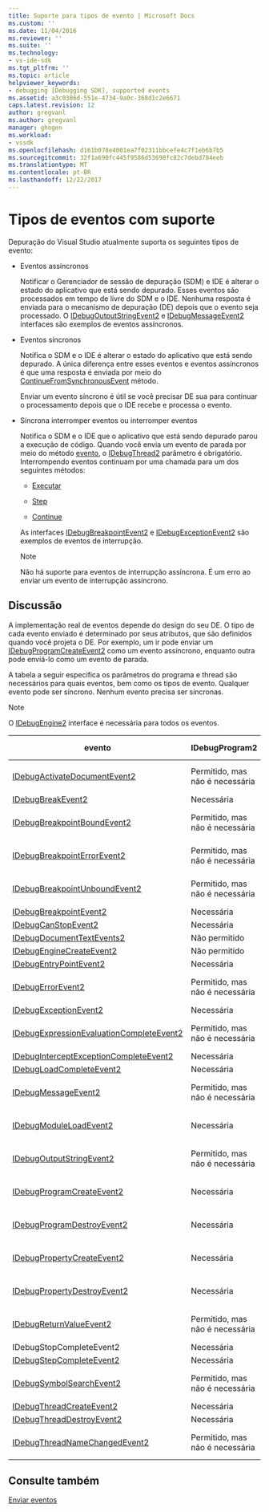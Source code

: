 ```yaml
---
title: Suporte para tipos de evento | Microsoft Docs
ms.custom: ''
ms.date: 11/04/2016
ms.reviewer: ''
ms.suite: ''
ms.technology:
- vs-ide-sdk
ms.tgt_pltfrm: ''
ms.topic: article
helpviewer_keywords:
- debugging [Debugging SDK], supported events
ms.assetid: a3c0386d-551e-4734-9a0c-368d1c2e6671
caps.latest.revision: 12
author: gregvanl
ms.author: gregvanl
manager: ghogen
ms.workload:
- vssdk
ms.openlocfilehash: d161b078e4001ea7f02311bbcefe4c7f1eb6b7b5
ms.sourcegitcommit: 32f1a690fc445f9586d53698fc82c7debd784eeb
ms.translationtype: MT
ms.contentlocale: pt-BR
ms.lasthandoff: 12/22/2017
---
```

# <a name="supported-event-types"></a>Tipos de eventos com suporte
Depuração do Visual Studio atualmente suporta os seguintes tipos de evento:  
  
-   Eventos assíncronos  
  
     Notificar o Gerenciador de sessão de depuração (SDM) e IDE é alterar o estado do aplicativo que está sendo depurado. Esses eventos são processados em tempo de livre do SDM e o IDE. Nenhuma resposta é enviada para o mecanismo de depuração (DE) depois que o evento seja processado. O [IDebugOutputStringEvent2](../../extensibility/debugger/reference/idebugoutputstringevent2.md) e [IDebugMessageEvent2](../../extensibility/debugger/reference/idebugmessageevent2.md) interfaces são exemplos de eventos assíncronos.  
  
-   Eventos síncronos  
  
     Notifica o SDM e o IDE é alterar o estado do aplicativo que está sendo depurado. A única diferença entre esses eventos e eventos assíncronos é que uma resposta é enviada por meio do [ContinueFromSynchronousEvent](../../extensibility/debugger/reference/idebugengine2-continuefromsynchronousevent.md) método.  
  
     Enviar um evento síncrono é útil se você precisar DE sua para continuar o processamento depois que o IDE recebe e processa o evento.  
  
-   Síncrona interromper eventos ou interromper eventos  
  
     Notifica o SDM e o IDE que o aplicativo que está sendo depurado parou a execução de código. Quando você envia um evento de parada por meio do método [evento](../../extensibility/debugger/reference/idebugeventcallback2-event.md), o [IDebugThread2](../../extensibility/debugger/reference/idebugthread2.md) parâmetro é obrigatório. Interrompendo eventos continuam por uma chamada para um dos seguintes métodos:  
  
    -   [Executar](../../extensibility/debugger/reference/idebugprogram2-execute.md)  
  
    -   [Step](../../extensibility/debugger/reference/idebugprogram2-step.md)  
  
    -   [Continue](../../extensibility/debugger/reference/idebugprogram2-continue.md)  
  
     As interfaces [IDebugBreakpointEvent2](../../extensibility/debugger/reference/idebugbreakpointevent2.md) e [IDebugExceptionEvent2](../../extensibility/debugger/reference/idebugexceptionevent2.md) são exemplos de eventos de interrupção.  
  
    > [!NOTE]
    >  Não há suporte para eventos de interrupção assíncrona. É um erro ao enviar um evento de interrupção assíncrono.  
  
## <a name="discussion"></a>Discussão  
 A implementação real de eventos depende do design do seu DE. O tipo de cada evento enviado é determinado por seus atributos, que são definidos quando você projeta o DE. Por exemplo, um ir pode enviar um [IDebugProgramCreateEvent2](../../extensibility/debugger/reference/idebugprogramcreateevent2.md) como um evento assíncrono, enquanto outra pode enviá-lo como um evento de parada.  
  
 A tabela a seguir especifica os parâmetros do programa e thread são necessários para quais eventos, bem como os tipos de evento. Qualquer evento pode ser síncrono. Nenhum evento precisa ser síncronas.  
  
> [!NOTE]
>  O [IDebugEngine2](../../extensibility/debugger/reference/idebugengine2.md) interface é necessária para todos os eventos.  
  
|evento|IDebugProgram2|IDebugThread2|Interrompendo eventos|  
|-----------|--------------------|-------------------|---------------------|  
|[IDebugActivateDocumentEvent2](../../extensibility/debugger/reference/idebugactivatedocumentevent2.md)|Permitido, mas não é necessária|Permitido, mas não é necessária|Não|  
|[IDebugBreakEvent2](../../extensibility/debugger/reference/idebugbreakevent2.md)|Necessária|Necessária|Sim|  
|[IDebugBreakpointBoundEvent2](../../extensibility/debugger/reference/idebugbreakpointboundevent2.md)|Permitido, mas não é necessária|Permitido, mas não é necessária|Não|  
|[IDebugBreakpointErrorEvent2](../../extensibility/debugger/reference/idebugbreakpointerrorevent2.md)|Permitido, mas não é necessária|Permitido, mas não é necessária|Não|  
|[IDebugBreakpointUnboundEvent2](../../extensibility/debugger/reference/idebugbreakpointunboundevent2.md)|Permitido, mas não é necessária|Permitido, mas não é necessária|Não|  
|[IDebugBreakpointEvent2](../../extensibility/debugger/reference/idebugbreakpointevent2.md)|Necessária|Necessária|Sim|  
|[IDebugCanStopEvent2](../../extensibility/debugger/reference/idebugcanstopevent2.md)|Necessária|Necessária|Não|  
|[IDebugDocumentTextEvents2](../../extensibility/debugger/reference/idebugdocumenttextevents2.md)|Não permitido|Não permitido|Não|  
|[IDebugEngineCreateEvent2](../../extensibility/debugger/reference/idebugenginecreateevent2.md)|Não permitido|Não permitido|Não|  
|[IDebugEntryPointEvent2](../../extensibility/debugger/reference/idebugentrypointevent2.md)|Necessária|Necessária|Sim|  
|[IDebugErrorEvent2](../../extensibility/debugger/reference/idebugerrorevent2.md)|Permitido, mas não é necessária|Permitido, mas não é necessária|Pode ser|  
|[IDebugExceptionEvent2](../../extensibility/debugger/reference/idebugexceptionevent2.md)|Necessária|Necessária|Sim|  
|[IDebugExpressionEvaluationCompleteEvent2](../../extensibility/debugger/reference/idebugexpressionevaluationcompleteevent2.md)|Permitido, mas não é necessária|Permitido, mas não é necessária|Pode ser|  
|[IDebugInterceptExceptionCompleteEvent2](../../extensibility/debugger/reference/idebuginterceptexceptioncompleteevent2.md)|Necessária|Necessária|Sim|  
|[IDebugLoadCompleteEvent2](../../extensibility/debugger/reference/idebugloadcompleteevent2.md)|Necessária|Necessária|Sim|  
|[IDebugMessageEvent2](../../extensibility/debugger/reference/idebugmessageevent2.md)|Permitido, mas não é necessária|Permitido, mas não é necessária|Pode ser|  
|[IDebugModuleLoadEvent2](../../extensibility/debugger/reference/idebugmoduleloadevent2.md)|Necessária|Permitido, mas não é necessária|Não|  
|[IDebugOutputStringEvent2](../../extensibility/debugger/reference/idebugoutputstringevent2.md)|Permitido, mas não é necessária|Permitido, mas não é necessária|Não|  
|[IDebugProgramCreateEvent2](../../extensibility/debugger/reference/idebugprogramcreateevent2.md)|Necessária|Permitido, mas não é necessária|Não|  
|[IDebugProgramDestroyEvent2](../../extensibility/debugger/reference/idebugprogramdestroyevent2.md)|Necessária|Permitido, mas não é necessária|Não|  
|[IDebugPropertyCreateEvent2](../../extensibility/debugger/reference/idebugpropertycreateevent2.md)|Necessária|Permitido, mas não é necessária|Não|  
|[IDebugPropertyDestroyEvent2](../../extensibility/debugger/reference/idebugpropertydestroyevent2.md)|Necessária|Permitido, mas não é necessária|Não|  
|[IDebugReturnValueEvent2](../../extensibility/debugger/reference/idebugreturnvalueevent2.md)|Permitido, mas não é necessária|Permitido, mas não é necessária|Não|  
|IDebugStopCompleteEvent2|Necessária|Necessária|Sim|  
|[IDebugStepCompleteEvent2](../../extensibility/debugger/reference/idebugstepcompleteevent2.md)|Necessária|Necessária|Sim|  
|[IDebugSymbolSearchEvent2](../../extensibility/debugger/reference/idebugsymbolsearchevent2.md)|Permitido, mas não é necessária|Permitido, mas não é necessária|Não|  
|[IDebugThreadCreateEvent2](../../extensibility/debugger/reference/idebugthreadcreateevent2.md)|Necessária|Necessária|Não|  
|[IDebugThreadDestroyEvent2](../../extensibility/debugger/reference/idebugthreaddestroyevent2.md)|Necessária|Necessária|Não|  
|[IDebugThreadNameChangedEvent2](../../extensibility/debugger/reference/idebugthreadnamechangedevent2.md)|Permitido, mas não é necessária|Permitido, mas não é necessária|Não|  
  
## <a name="see-also"></a>Consulte também  
 [Enviar eventos](../../extensibility/debugger/sending-events.md)
